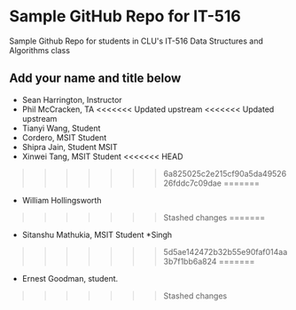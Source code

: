 # Sample GitHub Repo for IT-516
Sample Github Repo for students in CLU's IT-516 Data Structures and Algorithms class
## Add your name and title below
* Sean Harrington, Instructor
* Phil McCracken, TA
<<<<<<< Updated upstream
<<<<<<< Updated upstream
* Tianyi Wang, Student
* Cordero, MSIT Student
* Shipra Jain, Student MSIT
* Xinwei Tang, MSIT Student
<<<<<<< HEAD
>>>>>>> 6a825025c2e215cf90a5da4952626fddc7c09dae
=======
* William Hollingsworth
>>>>>>> Stashed changes
=======
* Sitanshu Mathukia, MSIT Student
*Singh
>>>>>>> 5d5ae142472b32b55e90faf014aa3b7f1bb6a824
=======
* Ernest Goodman, student.
>>>>>>> Stashed changes
